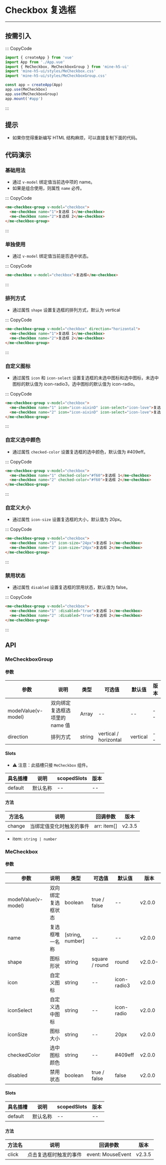 # Checkbox 复选框

---

## 按需引入

::: CopyCode

```js
import { createApp } from 'vue'
import App from './App.vue'
import { MeCheckbox, MeCheckboxGroup } from 'mine-h5-ui'
import 'mine-h5-ui/styles/MeCheckbox.css'
import 'mine-h5-ui/styles/MeCheckboxGroup.css'

const app = createApp(App)
app.use(MeCheckbox)
app.use(MeCheckboxGroup)
app.mount('#app')
```

:::

## 提示

- 如果你觉得重新编写 HTML 结构麻烦，可以直接复制下面的代码。

## 代码演示

### 基础用法

- 通过 `v-model` 绑定值当前选中项的 name。
- 如果是组合使用，则属性 `name` 必传。

::: CopyCode

```html
<me-checkbox-group v-model="checkbox">
  <me-checkbox name="1">复选框 1</me-checkbox>
  <me-checkbox name="2">复选框 2</me-checkbox>
</me-checkbox-group>
```

:::

### 单独使用

- 通过 `v-model` 绑定值当前是否选中状态。

::: CopyCode

```html
<me-checkbox v-model="checkbox">复选框</me-checkbox>
```

:::

### 排列方式

- 通过属性 `shape` 设置复选框的排列方式，默认为 vertical

::: CopyCode

```html
<me-checkbox-group v-model="checkbox" direction="horizontal">
  <me-checkbox name="1">复选框 1</me-checkbox>
  <me-checkbox name="2">复选框 2</me-checkbox>
</me-checkbox-group>
```

:::

### 自定义图标

- 通过属性 `icon` 和 `icon-select` 设置复选框的未选中图标和选中图标，未选中图标的默认值为 icon-radio3，选中图标的默认值为 icon-radio。

::: CopyCode

```html
<me-checkbox-group v-model="checkbox">
  <me-checkbox name="1" icon="icon-aixinD" icon-select="icon-love">复选框 1</me-checkbox>
  <me-checkbox name="2" icon="icon-aixinD" icon-select="icon-love">复选框 2</me-checkbox>
</me-checkbox-group>
```

:::

### 自定义选中颜色

- 通过属性 `checked-color` 设置复选框的选中颜色，默认值为 #409eff。

::: CopyCode

```html
<me-checkbox-group v-model="checkbox">
  <me-checkbox name="1" checked-color="#f60">复选框 1</me-checkbox>
  <me-checkbox name="2" checked-color="#f60">复选框 2</me-checkbox>
</me-checkbox-group>
```

:::

### 自定义大小

- 通过属性 `icon-size` 设置复选框的大小，默认值为 20px。

::: CopyCode

```html
<me-checkbox-group v-model="checkbox">
  <me-checkbox name="1" icon-size="24px">复选框 1</me-checkbox>
  <me-checkbox name="2" icon-size="24px">复选框 2</me-checkbox>
</me-checkbox-group>
```

:::

### 禁用状态

- 通过属性 `disabled` 设置复选框的禁用状态，默认值为 false。

::: CopyCode

```html
<me-checkbox-group v-model="checkbox">
  <me-checkbox name="1" :disabled="true">复选框 1</me-checkbox>
  <me-checkbox name="2" :disabled="true">复选框 2</me-checkbox>
</me-checkbox-group>
```

:::

## API

### MeCheckboxGroup

#### 参数

| 参数                | 说明                           | 类型   | 可选值                | 默认值   | 版本 |
| ------------------- | ------------------------------ | ------ | --------------------- | -------- | ---- |
| modelValue(v-model) | 双向绑定复选框选项里的 name 值 | Array  | --                    | --       | --   |
| direction           | 排列方式                       | string | vertical / horizontal | vertical | --   |

#### Slots

- ⚠ 注意：此插槽只接 `MeCheckbox` 组件。

| 具名插槽 | 说明     | scopedSlots | 版本 |
| -------- | -------- | ----------- | ---- |
| default  | 默认名称 | --          | --   |

#### 方法

| 方法名 | 说明                     | 回调参数    | 版本   |
| ------ | ------------------------ | ----------- | ------ |
| change | 当绑定值变化时触发的事件 | arr: item[] | v2.3.5 |

- item: `string | number`

### MeCheckbox

#### 参数

| 参数                | 说明               | 类型             | 可选值         | 默认值      | 版本    |
| ------------------- | ------------------ | ---------------- | -------------- | ----------- | ------- |
| modelValue(v-model) | 双向绑定复选框状态 | boolean          | true / false   | --          | v2.0.0  |
| name                | 复选框唯一名称     | [string, number] | --             | --          | v2.0.0  |
| shape               | 图标形状           | string           | square / round | round       | v2.0.0- |
| icon                | 自定义图标         | string           | --             | icon-radio3 | v2.0.0  |
| iconSelect          | 自定义选中图标     | string           | --             | icon-radio  | v2.0.0  |
| iconSize            | 图标大小           | string           | --             | 20px        | v2.0.0  |
| checkedColor        | 选中图标颜色       | string           | --             | #409eff     | v2.0.0  |
| disabled            | 禁用状态           | boolean          | true / false   | false       | v2.0.0  |

#### Slots

| 具名插槽 | 说明     | scopedSlots | 版本 |
| -------- | -------- | ----------- | ---- |
| default  | 默认名称 | --          | --   |

#### 方法

| 方法名 | 说明                   | 回调参数          | 版本   |
| ------ | ---------------------- | ----------------- | ------ |
| click  | 点击复选框时触发的事件 | event: MouseEvent | v2.3.5 |
